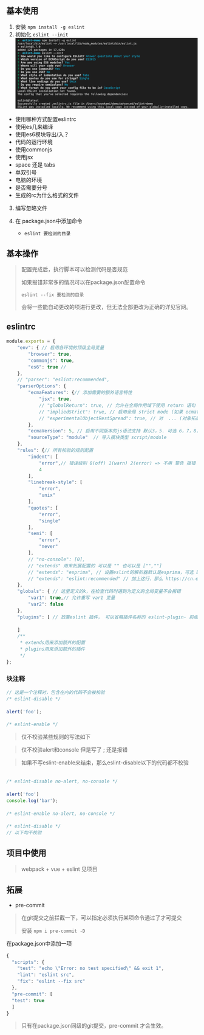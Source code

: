## 基本使用 
1. 安装 `npm install -g eslint`
2. 初始化 `eslint --init`
![](./img/eslint--init.png)
 - 使用哪种方式配置eslintrc
 - 使用es几来编译
 - 使用es6模块导出/入？
 - 代码的运行环境
 - 使用commonjs
 - 使用jsx
 - space 还是 tabs
 - 单双引号
 - 电脑的环境
 - 是否需要分号
 - 生成的rc为什么格式的文件
3. 编写忽略文件
4. 在 package.json中添加命令

   - `eslint 要检测的目录`

## 基本操作
> 配置完成后，执行脚本可以检测代码是否规范
>
> 如果报错非常多的情况可以在package.json配置命令
>
> `eslint --fix 要检测的目录`
>
> 会将一些能自动更改的项进行更改，但无法全部更改为正确的详见官网。

## eslintrc

```js
module.exports = {
    "env": { // 启用各环境的顶级全局变量
        "browser": true,
        "commonjs": true,
        "es6": true // 
    },
    // "parser": "eslint:recommended",
    "parserOptions": {
        "ecmaFeatures": {// 添加需要的额外语言特性
            "jsx": true,
            // "globalReturn": true, // 允许在全局作用域下使用 return 语句
            // "impliedStrict": true, // 启用全局 strict mode (如果 ecmaVersion 是 5 或更高)
            // "experimentalObjectRestSpread": true, // 对  ... (对象拓展运算符)语法的支持 已弃用
        },
        "ecmaVersion": 5, // 启用不同版本的js语法支持 默认3，5. 可选 6，7，8，9
        "sourceType": "module"  // 导入模块类型 script/module
    },
    "rules": {// 所有校验的规则配置
        "indent": [
            "error",// 错误级别 0(off) 1(warn) 2(error) => 不用 警告 报错
            4
        ],
        "linebreak-style": [
            "error",
            "unix"
        ],
        "quotes": [
            "error",
            "single"
        ],
        "semi": [
            "error",
            "never"
        ],
        // "no-console": [0],
        // "extends" 用来拓展配置的 可以是 "" 也可以是 ["",""]
        // "extends": "esprima", // 设置eslint的解析器默认是esprima，可选 Babel-ESLint typescript-eslint-parser(实验)
        // "extends": "eslint:recommended" // 加上这行，那么 https://cn.eslint.org/docs/rules/ 里所有打勾的规则都会应用
    },
    "globals": { // 这里定义的k，在检查代码时遇到为定义的全局变量不会报错
        "var1": true,// 允许重写 var1 变量
        "var2": false
    },
    "plugins": [ // 放置eslint 插件， 可以省略插件名称的 eslint-plugin- 前缀

    ]
    /**
     * extends用来添加额外的配置
     * plugins用来添加额外的插件
     */
};
```
### 块注释
```js
// 这是一个注释对，包含在内的代码不会被校验
/* eslint-disable */

alert('foo');

/* eslint-enable */

```
> 仅不校验某些规则的写法如下

>  仅不校验alert和console 但是写了 ; 还是报错

> 如果不写eslint-enable来结束，那么eslint-disable以下的代码都不校验

```js

/* eslint-disable no-alert, no-console */

alert('foo')
console.log('bar');

/* eslint-enable no-alert, no-console */

/* eslint-disable */
// 以下均不校验

```
## 项目中使用
> webpack + vue + eslint
见项目
## 拓展

- pre-commit

> 在git提交之前拦截一下，可以指定必须执行某项命令通过了才可提交
>
> 安装 `npm i pre-commit -D`

在package.json中添加一项

```js
{
  "scripts": {
    "test": "echo \"Error: no test specified\" && exit 1",
    "lint": "eslint src",
    "fix": "eslint --fix src"
  },
  "pre-commit": [
  "test": true
  ]
}

```
> 只有在package.json同级的git提交，pre-commit 才会生效。


